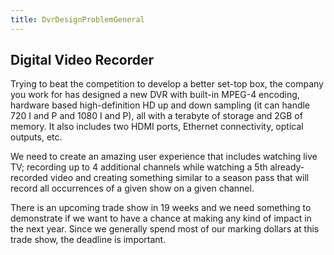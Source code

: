 ```yaml
---
title: DvrDesignProblemGeneral
---
```

## Digital Video Recorder
Trying to beat the competition to develop a better set-top box, the company you work for has designed a new DVR with built-in MPEG-4 encoding, hardware based high-definition HD up and down sampling (it can handle 720 I and P and 1080 I and P), all with a terabyte of storage and 2GB of memory. It also includes two HDMI ports, Ethernet connectivity, optical outputs, etc.

We need to create an amazing user experience that includes watching live TV; recording up to 4 additional channels while watching a 5th already-recorded video and creating something similar to a season pass that will record all occurrences of a given show on a given channel.

There is an upcoming trade show in 19 weeks and we need something to demonstrate if we want to have a chance at making any kind of impact in the next year. Since we generally spend most of our marking dollars at this trade show, the deadline is important.
